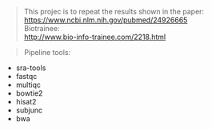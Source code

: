 > This projec is to repeat the results shown in the paper:  
https://www.ncbi.nlm.nih.gov/pubmed/24926665  
> Biotrainee:  
http://www.bio-info-trainee.com/2218.html   

> Pipeline tools:  
*  sra-tools
*  fastqc
*  multiqc
*  bowtie2
*  hisat2
*  subjunc
*  bwa
